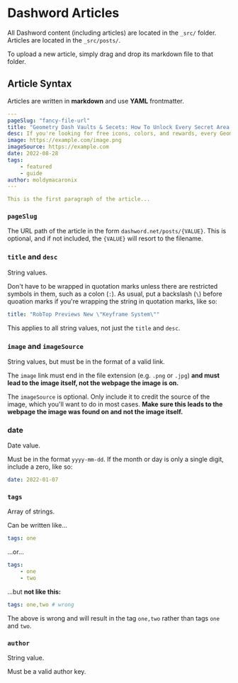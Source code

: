 # Dashword Articles

All Dashword content (including articles) are located in the `_src/` folder. Articles are located in the `_src/posts/`.

To upload a new article, simply drag and drop its markdown file to that folder.

## Article Syntax

Articles are written in **markdown** and use **YAML** frontmatter.

```yaml
---
pageSlug: "fancy-file-url"
title: "Geometry Dash Vaults & Secets: How To Unlock Every Secret Area (2022)"
desc: If you're looking for free icons, colors, and rewards, every Geometry Dash secret area has something to offer.
image: https://example.com/image.png
imageSource: https://example.com
date: 2022-08-28
tags:
    - featured
    - guide
author: moldymacaronix
---

This is the first paragraph of the article...
```

### `pageSlug`

The URL path of the article in the form `dashword.net/posts/{VALUE}`. This is optional, and if not included, the `{VALUE}` will resort to the filename.

### `title` and `desc`

String values.

Don't have to be wrapped in quotation marks unless there are restricted symbols in them, such as a colon (`:`). As usual, put a backslash (`\`) before quoation marks if you're wrapping the string in quotation marks, like so:

```yaml
title: "RobTop Previews New \"Keyframe System\""
```

This applies to all string values, not just the `title` and `desc`.

### `image` and `imageSource`

String values, but must be in the format of a valid link.

The `image` link must end in the file extension (e.g. `.png` or `.jpg`) **and must lead to the image itself, not the webpage the image is on.**

The `imageSource` is optional. Only include it to credit the source of the image, which you'll want to do in most cases. **Make sure this leads to the webpage the image was found on and not the image itself.**

### date

Date value.

Must be in the format ``yyyy-mm-dd``. If the month or day is only a single digit, include a zero, like so:

```yaml
date: 2022-01-07
```

### `tags`

Array of strings.

Can be written like...

```yaml
tags: one
```

...or...

```yaml
tags:
    - one
    - two
```

...but **not like this:**

```yaml
tags: one,two # wrong
```

The above is wrong and will result in the tag `one,two` rather than tags `one` and `two`.

### `author`

String value.

Must be a valid author key.